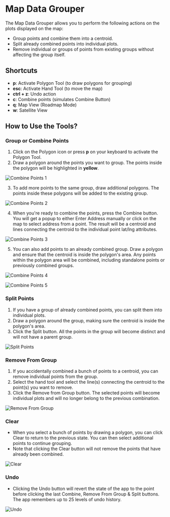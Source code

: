 # Map Data Grouper

The Map Data Grouper allows you to perform the following actions on the plots displayed on the map:

- Group points and combine them into a centroid.
- Split already combined points into individual plots.
- Remove individual or groups of points from existing groups without affecting the group itself.

## Shortcuts

- **p**: Activate Polygon Tool (to draw polygons for grouping)
- **esc**: Activate Hand Tool (to move the map)
- **ctrl + z**: Undo action
- **c**: Combine points (simulates Combine Button)
- **q**: Map View (Roadmap Mode)
- **w**: Satellite View

## How to Use the Tools?

### Group or Combine Points

1. Click on the Polygon icon or press **p** on your keyboard to activate the Polygon Tool.
2. Draw a polygon around the points you want to group. The points inside the polygon will be highlighted in **yellow**.

![Combine Points 1](./assets/readme/group-1.gif)

3. To add more points to the same group, draw additional polygons. The points inside these polygons will be added to the existing group.

![Combine Points 2](./assets/readme/group-2.gif)

4. When you're ready to combine the points, press the Combine button. You will get a popup to either Enter Address manually or click on the map to select address from a point. The result will be a centroid and lines connecting the centroid to the individual point lat/lng attributes.

![Combine Points 3](./assets/readme/group-3.gif)

5. You can also add points to an already combined group. Draw a polygon and ensure that the centroid is inside the polygon's area. Any points within the polygon area will be combined, including standalone points or previously combined groups.

![Combine Points 4](./assets/readme/group-4.gif)

![Combine Points 5](./assets/readme/group-5.gif)

### Split Points

1. If you have a group of already combined points, you can split them into individual plots.
2. Draw a polygon around the group, making sure the centroid is inside the polygon's area.
3. Click the Split button. All the points in the group will become distinct and will not have a parent group.

![Split Points](./assets/readme/split-1.gif)

### Remove From Group

1. If you accidentally combined a bunch of points to a centroid, you can remove individual points from the group.
2. Select the hand tool and select the line(s) connecting the centroid to the point(s) you want to remove.
3. Click the Remove from Group button. The selected points will become individual plots and will no longer belong to the previous combination.

![Remove From Group](./assets/readme/remove-1.gif)

### Clear

- When you select a bunch of points by drawing a polygon, you can click Clear to return to the previous state. You can then select additional points to continue grouping.
- Note that clicking the Clear button will not remove the points that have already been combined.

![Clear](./assets/readme/clear-1.gif)

### Undo

- Clicking the Undo button will revert the state of the app to the point before clicking the last Combine, Remove From Group & Split buttons. The app remembers up to 25 levels of undo history.

![Undo](./assets/readme/undo-1.gif)